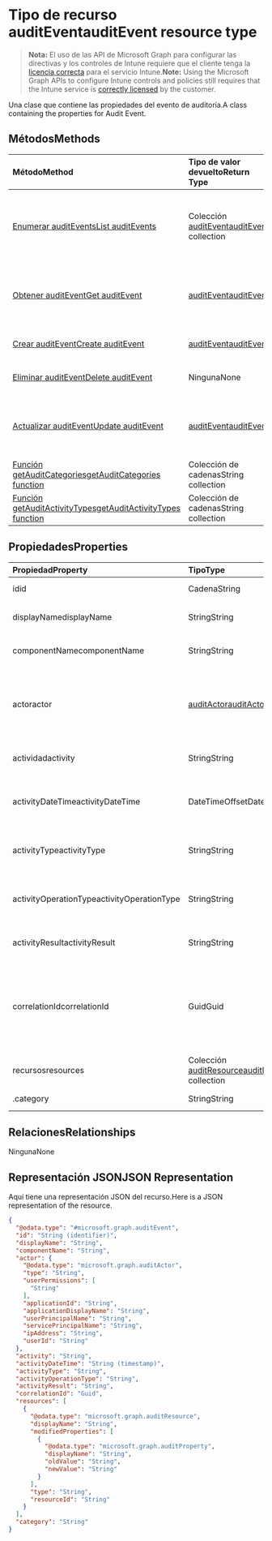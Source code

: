 # <a name="auditevent-resource-type"></a><span data-ttu-id="2c18f-101">Tipo de recurso auditEvent</span><span class="sxs-lookup"><span data-stu-id="2c18f-101">auditEvent resource type</span></span>

> <span data-ttu-id="2c18f-102">**Nota:** El uso de las API de Microsoft Graph para configurar las directivas y los controles de Intune requiere que el cliente tenga la [licencia correcta](https://go.microsoft.com/fwlink/?linkid=839381) para el servicio Intune.</span><span class="sxs-lookup"><span data-stu-id="2c18f-102">**Note:** Using the Microsoft Graph APIs to configure Intune controls and policies still requires that the Intune service is [correctly licensed](https://go.microsoft.com/fwlink/?linkid=839381) by the customer.</span></span>

<span data-ttu-id="2c18f-103">Una clase que contiene las propiedades del evento de auditoría.</span><span class="sxs-lookup"><span data-stu-id="2c18f-103">A class containing the properties for Audit Event.</span></span>
## <a name="methods"></a><span data-ttu-id="2c18f-104">Métodos</span><span class="sxs-lookup"><span data-stu-id="2c18f-104">Methods</span></span>
|<span data-ttu-id="2c18f-105">Método</span><span class="sxs-lookup"><span data-stu-id="2c18f-105">Method</span></span>|<span data-ttu-id="2c18f-106">Tipo de valor devuelto</span><span class="sxs-lookup"><span data-stu-id="2c18f-106">Return Type</span></span>|<span data-ttu-id="2c18f-107">Descripción</span><span class="sxs-lookup"><span data-stu-id="2c18f-107">Description</span></span>|
|:---|:---|:---|
|[<span data-ttu-id="2c18f-108">Enumerar auditEvents</span><span class="sxs-lookup"><span data-stu-id="2c18f-108">List auditEvents</span></span>](../api/intune_auditing_auditevent_list.md)|<span data-ttu-id="2c18f-109">Colección [auditEvent](../resources/intune_auditing_auditevent.md)</span><span class="sxs-lookup"><span data-stu-id="2c18f-109">[auditEvent](../resources/intune_auditing_auditevent.md) collection</span></span>|<span data-ttu-id="2c18f-110">Enumere las propiedades y las relaciones de los objetos [auditEvent](../resources/intune_auditing_auditevent.md).</span><span class="sxs-lookup"><span data-stu-id="2c18f-110">List properties and relationships of the [auditEvent](../resources/intune_auditing_auditevent.md) objects.</span></span>|
|[<span data-ttu-id="2c18f-111">Obtener auditEvent</span><span class="sxs-lookup"><span data-stu-id="2c18f-111">Get auditEvent</span></span>](../api/intune_auditing_auditevent_get.md)|[<span data-ttu-id="2c18f-112">auditEvent</span><span class="sxs-lookup"><span data-stu-id="2c18f-112">auditEvent</span></span>](../resources/intune_auditing_auditevent.md)|<span data-ttu-id="2c18f-113">Lea las propiedades y las relaciones del objeto [auditEvent](../resources/intune_auditing_auditevent.md).</span><span class="sxs-lookup"><span data-stu-id="2c18f-113">Read properties and relationships of the [auditEvent](../resources/intune_auditing_auditevent.md) object.</span></span>|
|[<span data-ttu-id="2c18f-114">Crear auditEvent</span><span class="sxs-lookup"><span data-stu-id="2c18f-114">Create auditEvent</span></span>](../api/intune_auditing_auditevent_create.md)|[<span data-ttu-id="2c18f-115">auditEvent</span><span class="sxs-lookup"><span data-stu-id="2c18f-115">auditEvent</span></span>](../resources/intune_auditing_auditevent.md)|<span data-ttu-id="2c18f-116">Cree un objeto [auditEvent](../resources/intune_auditing_auditevent.md).</span><span class="sxs-lookup"><span data-stu-id="2c18f-116">Create a new [auditEvent](../resources/intune_auditing_auditevent.md) object.</span></span>|
|[<span data-ttu-id="2c18f-117">Eliminar auditEvent</span><span class="sxs-lookup"><span data-stu-id="2c18f-117">Delete auditEvent</span></span>](../api/intune_auditing_auditevent_delete.md)|<span data-ttu-id="2c18f-118">Ninguna</span><span class="sxs-lookup"><span data-stu-id="2c18f-118">None</span></span>|<span data-ttu-id="2c18f-119">Elimina un [auditEvent](../resources/intune_auditing_auditevent.md).</span><span class="sxs-lookup"><span data-stu-id="2c18f-119">Deletes a [auditEvent](../resources/intune_auditing_auditevent.md).</span></span>|
|[<span data-ttu-id="2c18f-120">Actualizar auditEvent</span><span class="sxs-lookup"><span data-stu-id="2c18f-120">Update auditEvent</span></span>](../api/intune_auditing_auditevent_update.md)|[<span data-ttu-id="2c18f-121">auditEvent</span><span class="sxs-lookup"><span data-stu-id="2c18f-121">auditEvent</span></span>](../resources/intune_auditing_auditevent.md)|<span data-ttu-id="2c18f-122">Actualice las propiedades de un objeto [auditEvent](../resources/intune_auditing_auditevent.md).</span><span class="sxs-lookup"><span data-stu-id="2c18f-122">Update the properties of a [auditEvent](../resources/intune_auditing_auditevent.md) object.</span></span>|
|[<span data-ttu-id="2c18f-123">Función getAuditCategories</span><span class="sxs-lookup"><span data-stu-id="2c18f-123">getAuditCategories function</span></span>](../api/intune_auditing_auditevent_getauditcategories.md)|<span data-ttu-id="2c18f-124">Colección de cadenas</span><span class="sxs-lookup"><span data-stu-id="2c18f-124">String collection</span></span>|<span data-ttu-id="2c18f-125">Todavía no documentado</span><span class="sxs-lookup"><span data-stu-id="2c18f-125">Not yet documented</span></span>|
|[<span data-ttu-id="2c18f-126">Función getAuditActivityTypes</span><span class="sxs-lookup"><span data-stu-id="2c18f-126">getAuditActivityTypes function</span></span>](../api/intune_auditing_auditevent_getauditactivitytypes.md)|<span data-ttu-id="2c18f-127">Colección de cadenas</span><span class="sxs-lookup"><span data-stu-id="2c18f-127">String collection</span></span>|<span data-ttu-id="2c18f-128">Todavía no documentado</span><span class="sxs-lookup"><span data-stu-id="2c18f-128">Not yet documented</span></span>|

## <a name="properties"></a><span data-ttu-id="2c18f-129">Propiedades</span><span class="sxs-lookup"><span data-stu-id="2c18f-129">Properties</span></span>
|<span data-ttu-id="2c18f-130">Propiedad</span><span class="sxs-lookup"><span data-stu-id="2c18f-130">Property</span></span>|<span data-ttu-id="2c18f-131">Tipo</span><span class="sxs-lookup"><span data-stu-id="2c18f-131">Type</span></span>|<span data-ttu-id="2c18f-132">Descripción</span><span class="sxs-lookup"><span data-stu-id="2c18f-132">Description</span></span>|
|:---|:---|:---|
|<span data-ttu-id="2c18f-133">id</span><span class="sxs-lookup"><span data-stu-id="2c18f-133">id</span></span>|<span data-ttu-id="2c18f-134">Cadena</span><span class="sxs-lookup"><span data-stu-id="2c18f-134">String</span></span>|<span data-ttu-id="2c18f-135">Clave de la entidad.</span><span class="sxs-lookup"><span data-stu-id="2c18f-135">Key of the entity.</span></span>|
|<span data-ttu-id="2c18f-136">displayName</span><span class="sxs-lookup"><span data-stu-id="2c18f-136">displayName</span></span>|<span data-ttu-id="2c18f-137">String</span><span class="sxs-lookup"><span data-stu-id="2c18f-137">String</span></span>|<span data-ttu-id="2c18f-138">Nombre para mostrar del evento.</span><span class="sxs-lookup"><span data-stu-id="2c18f-138">Event display name.</span></span>|
|<span data-ttu-id="2c18f-139">componentName</span><span class="sxs-lookup"><span data-stu-id="2c18f-139">componentName</span></span>|<span data-ttu-id="2c18f-140">String</span><span class="sxs-lookup"><span data-stu-id="2c18f-140">String</span></span>|<span data-ttu-id="2c18f-141">Nombre del componente.</span><span class="sxs-lookup"><span data-stu-id="2c18f-141">Component name.</span></span>|
|<span data-ttu-id="2c18f-142">actor</span><span class="sxs-lookup"><span data-stu-id="2c18f-142">actor</span></span>|[<span data-ttu-id="2c18f-143">auditActor</span><span class="sxs-lookup"><span data-stu-id="2c18f-143">auditActor</span></span>](../resources/intune_auditing_auditactor.md)|<span data-ttu-id="2c18f-144">Usuario y aplicación de AAD que están asociados al evento de auditoría.</span><span class="sxs-lookup"><span data-stu-id="2c18f-144">AAD user and application that are associated with the audit event.</span></span>|
|<span data-ttu-id="2c18f-145">actividad</span><span class="sxs-lookup"><span data-stu-id="2c18f-145">activity</span></span>|<span data-ttu-id="2c18f-146">String</span><span class="sxs-lookup"><span data-stu-id="2c18f-146">String</span></span>|<span data-ttu-id="2c18f-147">Nombre descriptivo de la actividad.</span><span class="sxs-lookup"><span data-stu-id="2c18f-147">Friendly name of the activity.</span></span>|
|<span data-ttu-id="2c18f-148">activityDateTime</span><span class="sxs-lookup"><span data-stu-id="2c18f-148">activityDateTime</span></span>|<span data-ttu-id="2c18f-149">DateTimeOffset</span><span class="sxs-lookup"><span data-stu-id="2c18f-149">DateTimeOffset</span></span>|<span data-ttu-id="2c18f-150">La fecha y hora en UTC a la que se realizó la actividad.</span><span class="sxs-lookup"><span data-stu-id="2c18f-150">The date time in UTC when the activity was performed.</span></span>|
|<span data-ttu-id="2c18f-151">activityType</span><span class="sxs-lookup"><span data-stu-id="2c18f-151">activityType</span></span>|<span data-ttu-id="2c18f-152">String</span><span class="sxs-lookup"><span data-stu-id="2c18f-152">String</span></span>|<span data-ttu-id="2c18f-153">El tipo de actividad que se realizó.</span><span class="sxs-lookup"><span data-stu-id="2c18f-153">The type of activity that was being performed.</span></span>|
|<span data-ttu-id="2c18f-154">activityOperationType</span><span class="sxs-lookup"><span data-stu-id="2c18f-154">activityOperationType</span></span>|<span data-ttu-id="2c18f-155">String</span><span class="sxs-lookup"><span data-stu-id="2c18f-155">String</span></span>|<span data-ttu-id="2c18f-156">El tipo de operación HTTP de la actividad.</span><span class="sxs-lookup"><span data-stu-id="2c18f-156">The HTTP operation type of the activity.</span></span>|
|<span data-ttu-id="2c18f-157">activityResult</span><span class="sxs-lookup"><span data-stu-id="2c18f-157">activityResult</span></span>|<span data-ttu-id="2c18f-158">String</span><span class="sxs-lookup"><span data-stu-id="2c18f-158">String</span></span>|<span data-ttu-id="2c18f-159">El resultado de la actividad.</span><span class="sxs-lookup"><span data-stu-id="2c18f-159">The result of the activity.</span></span>|
|<span data-ttu-id="2c18f-160">correlationId</span><span class="sxs-lookup"><span data-stu-id="2c18f-160">correlationId</span></span>|<span data-ttu-id="2c18f-161">Guid</span><span class="sxs-lookup"><span data-stu-id="2c18f-161">Guid</span></span>|<span data-ttu-id="2c18f-162">El identificador de la solicitud de cliente que se usa para correlacionar las actividades dentro del sistema.</span><span class="sxs-lookup"><span data-stu-id="2c18f-162">The client request Id that is used to correlate activity within the system.</span></span>|
|<span data-ttu-id="2c18f-163">recursos</span><span class="sxs-lookup"><span data-stu-id="2c18f-163">resources</span></span>|<span data-ttu-id="2c18f-164">Colección [auditResource](../resources/intune_auditing_auditresource.md)</span><span class="sxs-lookup"><span data-stu-id="2c18f-164">[auditResource](../resources/intune_auditing_auditresource.md) collection</span></span>|<span data-ttu-id="2c18f-165">Recursos que se están modificando.</span><span class="sxs-lookup"><span data-stu-id="2c18f-165">Resources being modified.</span></span>|
|<span data-ttu-id="2c18f-166">.</span><span class="sxs-lookup"><span data-stu-id="2c18f-166">category</span></span>|<span data-ttu-id="2c18f-167">String</span><span class="sxs-lookup"><span data-stu-id="2c18f-167">String</span></span>|<span data-ttu-id="2c18f-168">Categoría de auditoría.</span><span class="sxs-lookup"><span data-stu-id="2c18f-168">Audit category.</span></span>|

## <a name="relationships"></a><span data-ttu-id="2c18f-169">Relaciones</span><span class="sxs-lookup"><span data-stu-id="2c18f-169">Relationships</span></span>
<span data-ttu-id="2c18f-170">Ninguna</span><span class="sxs-lookup"><span data-stu-id="2c18f-170">None</span></span>
## <a name="json-representation"></a><span data-ttu-id="2c18f-171">Representación JSON</span><span class="sxs-lookup"><span data-stu-id="2c18f-171">JSON Representation</span></span>
<span data-ttu-id="2c18f-172">Aquí tiene una representación JSON del recurso.</span><span class="sxs-lookup"><span data-stu-id="2c18f-172">Here is a JSON representation of the resource.</span></span>
<!-- {
  "blockType": "resource",
  "keyProperty": "id",
  "@odata.type": "microsoft.graph.auditEvent"
}
-->
``` json
{
  "@odata.type": "#microsoft.graph.auditEvent",
  "id": "String (identifier)",
  "displayName": "String",
  "componentName": "String",
  "actor": {
    "@odata.type": "microsoft.graph.auditActor",
    "type": "String",
    "userPermissions": [
      "String"
    ],
    "applicationId": "String",
    "applicationDisplayName": "String",
    "userPrincipalName": "String",
    "servicePrincipalName": "String",
    "ipAddress": "String",
    "userId": "String"
  },
  "activity": "String",
  "activityDateTime": "String (timestamp)",
  "activityType": "String",
  "activityOperationType": "String",
  "activityResult": "String",
  "correlationId": "Guid",
  "resources": [
    {
      "@odata.type": "microsoft.graph.auditResource",
      "displayName": "String",
      "modifiedProperties": [
        {
          "@odata.type": "microsoft.graph.auditProperty",
          "displayName": "String",
          "oldValue": "String",
          "newValue": "String"
        }
      ],
      "type": "String",
      "resourceId": "String"
    }
  ],
  "category": "String"
}
```








